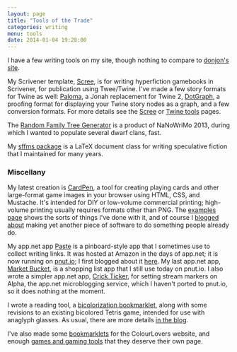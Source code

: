```yaml
---
layout: page
title: "Tools of the Trade"
categories: writing
menu: tools
date: 2014-01-04 19:28:00
---
```

I have a few writing tools on my site, though nothing to compare to [donjon's site](http://donjon.bin.sh).

My Scrivener template, [Scree](/tools/scree/), is for writing hyperfiction gamebooks in Scrivener, for publication using Twee/Twine.  I've made a few story formats for Twine as well: [Paloma](/tools/scree/paloma/), a Jonah replacement for Twine 2, [DotGraph](/tools/scree/dotgraph/), a proofing format for displaying your Twine story nodes as a graph, and a few conversion formats.  For more details see the [Scree](/tools/scree/) or [Twine tools](/tools/twine.html) pages.

The [Random Family Tree Generator](/tools/family-tree-generator/) is a product of NaNoWriMo 2013, during which I wanted to populate several dwarf clans, fast.

My [sffms package](/sffms/) is a LaTeX document class for writing speculative fiction that I maintained for many years.


### Miscellany

My latest creation is [CardPen](http://cardpen.mcdemarco.net/), a tool for creating playing cards and other large-format game images in your browser using HTML, CSS, and Mustache.  It's intended for DIY or low-volume commercial printing; high-volume printing usually requires formats other than PNG.  The [examples page](http://cardpen.mcdemarco.net/doc/examples.html) shows the sorts of things I've done with it, and of course I [blogged about](http://jekyll.mcdemarco.net/blog/2017/07/20/cardpenned/) making yet another piece of software to do something people already do.

My app.net app [Paste](http://paste.mcdemarco.net) is a pinboard-style app that I sometimes use to collect writing links.  It was hosted at Amazon in the days of app.net; it is now running on [pnut.io](https://pnut.io/); I first blogged about it [here](/blog/2013/09/13/paste/).   My last app.net app, [Market Bucket](http://market-bucket.mcdemarco.net), is a shopping list app that I still use today on pnut.io.  I also wrote a simpler app.net app, [Crick Ticker](http://crick-ticker.mcdemarco.net/), for setting stream markers on Alpha, the app.net microblogging service, which I haven't ported to pnut.io, so it does nothing at the moment.

I wrote a reading tool, a [bicolorization bookmarklet](/bicolorize/), along with some revisions to an existing bicolored Tetris game, intended for use with anaglyph glasses.  As usual, there are more details [in the blog](/blog/2014/10/26/bicolorize/).

I've also made some [bookmarklets](/tools/colourlets/) for the ColourLovers website, and enough [games and gaming tools](/games/) that they deserve their own page.
